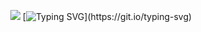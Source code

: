 <p align="center"
  
![](https://i.postimg.cc/gjngF6RV/WHY.png)
[![Typing SVG](https://readme-typing-svg.demolab.com?font=Quattrocento&size=30&duration=4000&pause=1000&color=BD0000&center=true&width=435&lines=I'll+always+be+here+for+you%2C+Isaac.)](https://git.io/typing-svg)
</p>
